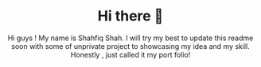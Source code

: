 <center>
<div><h1>Hi there 👋</h1></div>
<div><p>Hi guys ! My name is Shahfiq Shah. I will try my best to update this readme soon with some of unprivate project to showcasing my idea and my skill. Honestly , just called it my port folio!</p></div>
</center>



<!--
**Gr3gg0r/Gr3gg0r** is a ✨ _special_ ✨ repository because its `README.md` (this file) appears on your GitHub profile.

Here are some ideas to get you started:

- 🔭 I’m currently working on ...
- 🌱 I’m currently learning ...
- 👯 I’m looking to collaborate on ...
- 🤔 I’m looking for help with ...
- 💬 Ask me about ...
- 📫 How to reach me: ...
- 😄 Pronouns: ...
- ⚡ Fun fact: ...
-->
